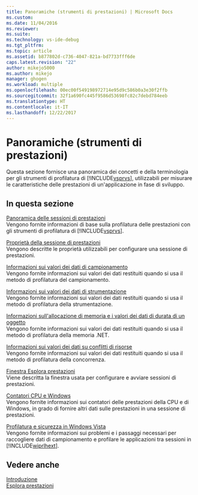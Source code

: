 ```yaml
---
title: Panoramiche (strumenti di prestazioni) | Microsoft Docs
ms.custom: 
ms.date: 11/04/2016
ms.reviewer: 
ms.suite: 
ms.technology: vs-ide-debug
ms.tgt_pltfrm: 
ms.topic: article
ms.assetid: b877802d-c736-4047-821a-bd7733fff6de
caps.latest.revision: "22"
author: mikejo5000
ms.author: mikejo
manager: ghogen
ms.workload: multiple
ms.openlocfilehash: 00ec00f549198972714e95d9c586b0a3e30f2ffb
ms.sourcegitcommit: 32f1a690fc445f9586d53698fc82c7debd784eeb
ms.translationtype: HT
ms.contentlocale: it-IT
ms.lasthandoff: 12/22/2017
---
```

# <a name="overviews-performance-tools"></a>Panoramiche (strumenti di prestazioni)
Questa sezione fornisce una panoramica dei concetti e della terminologia per gli strumenti di profilatura di [!INCLUDE[vsprvs](../code-quality/includes/vsprvs_md.md)], utilizzabili per misurare le caratteristiche delle prestazioni di un'applicazione in fase di sviluppo.  
  
## <a name="in-this-section"></a>In questa sezione  
 [Panoramica delle sessioni di prestazioni](../profiling/performance-session-overview.md)  
 Vengono fornite informazioni di base sulla profilatura delle prestazioni con gli strumenti di profilatura di [!INCLUDE[vsprvs](../code-quality/includes/vsprvs_md.md)].  
  
 [Proprietà della sessione di prestazioni](../profiling/performance-session-properties.md)  
 Vengono descritte le proprietà utilizzabili per configurare una sessione di prestazioni.  
  
 [Informazioni sui valori dei dati di campionamento](../profiling/understanding-sampling-data-values.md)  
 Vengono fornite informazioni sui valori dei dati restituiti quando si usa il metodo di profilatura del campionamento.  
  
 [Informazioni sui valori dei dati di strumentazione](../profiling/understanding-instrumentation-data-values.md)  
 Vengono fornite informazioni sui valori dei dati restituiti quando si usa il metodo di profilatura della strumentazione.  
  
 [Informazioni sull'allocazione di memoria e i valori dei dati di durata di un oggetto](../profiling/understanding-memory-allocation-and-object-lifetime-data-values.md)  
 Vengono fornite informazioni sui valori dei dati restituiti quando si usa il metodo di profilatura della memoria .NET.  
  
 [Informazioni sui valori dei dati su conflitti di risorse](../profiling/understanding-resource-contention-data-values.md)  
 Vengono fornite informazioni sui valori dei dati restituiti quando si usa il metodo di profilatura della concorrenza.  
  
 [Finestra Esplora prestazioni](../profiling/performance-explorer-window.md)  
 Viene descritta la finestra usata per configurare e avviare sessioni di prestazioni.  
  
 [Contatori CPU e Windows](../profiling/cpu-and-windows-counters.md)  
 Vengono fornite informazioni sui contatori delle prestazioni della CPU e di Windows, in grado di fornire altri dati sulle prestazioni in una sessione di prestazioni.  
  
 [Profilatura e sicurezza in Windows Vista](../profiling/profiling-and-windows-vista-security.md)  
 Vengono fornite informazioni sui problemi e i passaggi necessari per raccogliere dati di campionamento e profilare le applicazioni tra sessioni in [!INCLUDE[wiprlhext](../debugger/includes/wiprlhext_md.md)].  
  
## <a name="see-also"></a>Vedere anche  
 [Introduzione](../profiling/getting-started-with-performance-tools.md)   
 [Esplora prestazioni](../profiling/performance-explorer.md)